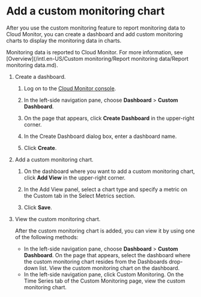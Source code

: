 # Add a custom monitoring chart

After you use the custom monitoring feature to report monitoring data to Cloud Monitor, you can create a dashboard and add custom monitoring charts to display the monitoring data in charts.

Monitoring data is reported to Cloud Monitor. For more information, see [Overview](/intl.en-US/Custom monitoring/Report monitoring data/Report monitoring data.md).

1.  Create a dashboard.

    1.  Log on to the [Cloud Monitor console](https://cms-intl.console.aliyun.com).

    2.  In the left-side navigation pane, choose **Dashboard** \> **Custom Dashboard**.

    3.  On the page that appears, click **Create Dashboard** in the upper-right corner.

    4.  In the Create Dashboard dialog box, enter a dashboard name.

    5.  Click **Create**.

2.  Add a custom monitoring chart.

    1.  On the dashboard where you want to add a custom monitoring chart, click **Add View** in the upper-right corner.

    2.  In the Add View panel, select a chart type and specify a metric on the Custom tab in the Select Metrics section.

    3.  Click **Save**.

3.  View the custom monitoring chart.

    After the custom monitoring chart is added, you can view it by using one of the following methods:

    -   In the left-side navigation pane, choose **Dashboard** \> **Custom Dashboard**. On the page that appears, select the dashboard where the custom monitoring chart resides from the Dashboards drop-down list. View the custom monitoring chart on the dashboard.
    -   In the left-side navigation pane, click Custom Monitoring. On the Time Series tab of the Custom Monitoring page, view the custom monitoring chart.

